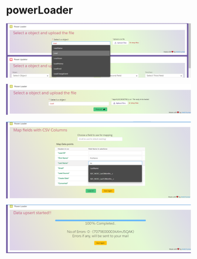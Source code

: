 # powerLoader

![Step 01](Images/Step01.png)

![Step 1](Images/Step1.png)

![Step 2](Images/Step2.png)

![Step 3](Images/Step3.png)
